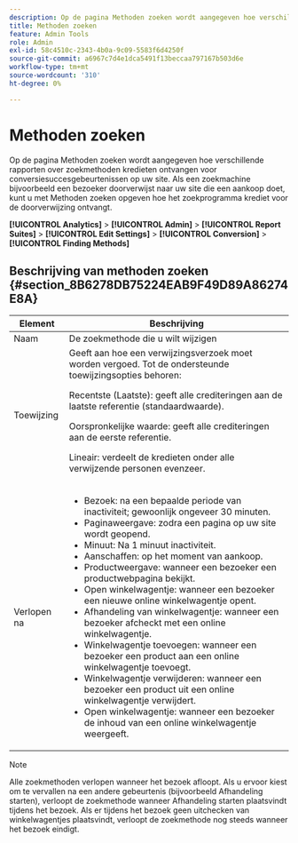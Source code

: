 ```yaml
---
description: Op de pagina Methoden zoeken wordt aangegeven hoe verschillende rapporten over zoekmethoden kredieten ontvangen voor conversiesuccesgebeurtenissen op uw site. Als een zoekmachine bijvoorbeeld een bezoeker doorverwijst naar uw site die een aankoop doet, kunt u met Methoden zoeken opgeven hoe het zoekprogramma krediet voor de doorverwijzing ontvangt.
title: Methoden zoeken
feature: Admin Tools
role: Admin
exl-id: 58c4510c-2343-4b0a-9c09-5583f6d4250f
source-git-commit: a6967c7d4e1dca5491f13beccaa797167b503d6e
workflow-type: tm+mt
source-wordcount: '310'
ht-degree: 0%

---
```


# Methoden zoeken

Op de pagina Methoden zoeken wordt aangegeven hoe verschillende rapporten over zoekmethoden kredieten ontvangen voor conversiesuccesgebeurtenissen op uw site. Als een zoekmachine bijvoorbeeld een bezoeker doorverwijst naar uw site die een aankoop doet, kunt u met Methoden zoeken opgeven hoe het zoekprogramma krediet voor de doorverwijzing ontvangt.

**[!UICONTROL Analytics]** > **[!UICONTROL Admin]** > **[!UICONTROL Report Suites]** > **[!UICONTROL Edit Settings]** > **[!UICONTROL Conversion]** > **[!UICONTROL Finding Methods]**

## Beschrijving van methoden zoeken {#section_8B6278DB75224EAB9F49D89A86274E8A}

<table id="table_8ABC1C9BD63F419082E4C4C69E401526"> 
 <thead> 
  <tr> 
   <th colname="col1" class="entry"> Element </th> 
   <th colname="col2" class="entry"> Beschrijving </th> 
  </tr> 
 </thead>
 <tbody> 
  <tr> 
   <td colname="col1"> Naam </td> 
   <td colname="col2"> De zoekmethode die u wilt wijzigen </td> 
  </tr> 
  <tr> 
   <td colname="col1"> Toewijzing </td> 
   <td colname="col2"> Geeft aan hoe een verwijzingsverzoek moet worden vergoed. Tot de ondersteunde toewijzingsopties behoren: <p> <span class="uicontrol"> Recentste (Laatste): </span> geeft alle crediteringen aan de laatste referentie (standaardwaarde). </p> <p> <span class="uicontrol"> Oorspronkelijke waarde: </span> geeft alle crediteringen aan de eerste referentie. </p> <p> <span class="uicontrol"> Lineair: </span> verdeelt de kredieten onder alle verwijzende personen evenzeer. </p> </td> 
  </tr> 
  <tr> 
   <td colname="col1"> Verlopen na </td> 
   <td colname="col2"> 
    <ul id="ul_95EB224CAD164E9997B148E08AFA5F9B"> 
     <li id="li_C240460C21E14AA498D2EA62B9354710"> <span class="uicontrol"> Bezoek: </span> na een bepaalde periode van inactiviteit; gewoonlijk ongeveer 30 minuten. </li> 
     <li id="li_A3AE5438919E44B68DF99BEEA60C44EE"> <span class="uicontrol"> Paginaweergave: </span> zodra een pagina op uw site wordt geopend. </li> 
     <li id="li_D5E20FEF313E4C5B99E7097CA175761A"> <span class="uicontrol"> Minuut: </span> Na 1 minuut inactiviteit. </li> 
     <li id="li_7315AA3EDDBB47A2BEA3C173881378A1"> <span class="uicontrol"> Aanschaffen: </span> op het moment van aankoop. </li> 
     <li id="li_C0CF07581654472C9C9EC944E6F18164"> <span class="uicontrol"> Productweergave: </span> wanneer een bezoeker een productwebpagina bekijkt. </li> 
     <li id="li_A1B04065150B407491D2EC78EC0DBDF5"> <span class="uicontrol"> Open winkelwagentje: </span> wanneer een bezoeker een nieuwe online winkelwagentje opent. </li> 
     <li id="li_2AA50C6B9CB14500B67909CDF2AA700C"> <span class="uicontrol"> Afhandeling van winkelwagentje: </span> wanneer een bezoeker afcheckt met een online winkelwagentje. </li> 
     <li id="li_F58CE6FB8DCE4BE4927FFCB35A6D8E31"> <span class="uicontrol"> Winkelwagentje toevoegen: </span> wanneer een bezoeker een product aan een online winkelwagentje toevoegt. </li> 
     <li id="li_AD7C846F46604FC48E0919ACB7515E14"> <span class="uicontrol"> Winkelwagentje verwijderen: </span> wanneer een bezoeker een product uit een online winkelwagentje verwijdert. </li> 
     <li id="li_EB66E0563F564C9F985BE922DABD0A56"> <span class="uicontrol"> Open winkelwagentje: </span> wanneer een bezoeker de inhoud van een online winkelwagentje weergeeft. </li> 
    </ul> </td> 
  </tr> 
 </tbody> 
</table>

>[!NOTE]
>
>Alle zoekmethoden verlopen wanneer het bezoek afloopt. Als u ervoor kiest om te vervallen na een andere gebeurtenis (bijvoorbeeld Afhandeling starten), verloopt de zoekmethode wanneer Afhandeling starten plaatsvindt tijdens het bezoek. Als er tijdens het bezoek geen uitchecken van winkelwagentjes plaatsvindt, verloopt de zoekmethode nog steeds wanneer het bezoek eindigt.
